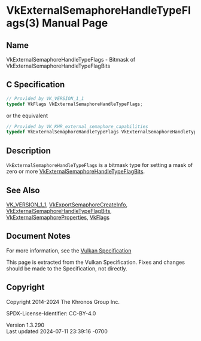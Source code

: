 # VkExternalSemaphoreHandleTypeFlags(3) Manual Page

## Name

VkExternalSemaphoreHandleTypeFlags - Bitmask of
VkExternalSemaphoreHandleTypeFlagBits



## <a href="#_c_specification" class="anchor"></a>C Specification

``` c
// Provided by VK_VERSION_1_1
typedef VkFlags VkExternalSemaphoreHandleTypeFlags;
```

or the equivalent

``` c
// Provided by VK_KHR_external_semaphore_capabilities
typedef VkExternalSemaphoreHandleTypeFlags VkExternalSemaphoreHandleTypeFlagsKHR;
```

## <a href="#_description" class="anchor"></a>Description

`VkExternalSemaphoreHandleTypeFlags` is a bitmask type for setting a
mask of zero or more
[VkExternalSemaphoreHandleTypeFlagBits](https://registry.khronos.org/vulkan/specs/1.3-extensions/man/html/VkExternalSemaphoreHandleTypeFlagBits.html).

## <a href="#_see_also" class="anchor"></a>See Also

[VK_VERSION_1_1](https://registry.khronos.org/vulkan/specs/1.3-extensions/man/html/VK_VERSION_1_1.html),
[VkExportSemaphoreCreateInfo](https://registry.khronos.org/vulkan/specs/1.3-extensions/man/html/VkExportSemaphoreCreateInfo.html),
[VkExternalSemaphoreHandleTypeFlagBits](https://registry.khronos.org/vulkan/specs/1.3-extensions/man/html/VkExternalSemaphoreHandleTypeFlagBits.html),
[VkExternalSemaphoreProperties](https://registry.khronos.org/vulkan/specs/1.3-extensions/man/html/VkExternalSemaphoreProperties.html),
[VkFlags](https://registry.khronos.org/vulkan/specs/1.3-extensions/man/html/VkFlags.html)

## <a href="#_document_notes" class="anchor"></a>Document Notes

For more information, see the <a
href="https://registry.khronos.org/vulkan/specs/1.3-extensions/html/vkspec.html#VkExternalSemaphoreHandleTypeFlags"
target="_blank" rel="noopener">Vulkan Specification</a>

This page is extracted from the Vulkan Specification. Fixes and changes
should be made to the Specification, not directly.

## <a href="#_copyright" class="anchor"></a>Copyright

Copyright 2014-2024 The Khronos Group Inc.

SPDX-License-Identifier: CC-BY-4.0

Version 1.3.290  
Last updated 2024-07-11 23:39:16 -0700
